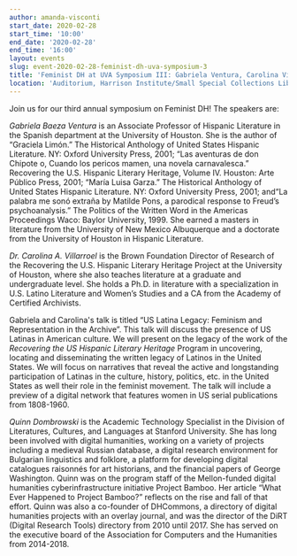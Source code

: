 ```yaml
---
author: amanda-visconti
start_date: 2020-02-28
start_time: '10:00'
end_date: '2020-02-28'
end_time: '16:00'
layout: events
slug: event-2020-02-28-feminist-dh-uva-symposium-3
title: 'Feminist DH at UVA Symposium III: Gabriela Ventura, Carolina Villarroel, & Quinn Dombrowski'
location: 'Auditorium, Harrison Institute/Small Special Collections Library'
---
```


Join us for our third annual symposium on Feminist DH! The speakers are:

*Gabriela Baeza Ventura* is an Associate Professor of Hispanic Literature in the Spanish department at the University of Houston. She is the author of “Graciela Limón.” The Historical Anthology of United States Hispanic Literature. NY: Oxford University Press, 2001; “Las aventuras de don Chipote o, Cuando los pericos mamen, una novela carnavalesca.” Recovering the U.S. Hispanic Literary Heritage, Volume IV. Houston: Arte Público Press, 2001; “María Luisa Garza.” The Historical Anthology of United States Hispanic Literature. NY: Oxford University Press, 2001; and“La palabra me sonó extraña by Matilde Pons, a parodical response to Freud’s psychoanalysis.” The Politics of the Written Word in the Americas Proceedings Waco: Baylor University, 1999. She earned a masters in literature from the University of New Mexico Albuquerque and a doctorate from the University of Houston in Hispanic Literature.

*Dr. Carolina A. Villarroel* is the Brown Foundation Director of Research of the Recovering the U.S. Hispanic Literary Heritage Project at the University of Houston, where she also teaches literature at a graduate and undergraduate level. She holds a Ph.D. in literature with a specialization in U.S. Latino Literature and Women’s Studies and a CA from the Academy of Certified Archivists.

Gabriela and Carolina's talk is titled “US Latina Legacy: Feminism and Representation in the Archive”. This talk will discuss the presence of US Latinas in American culture. We will present on the legacy of the work of the _Recovering the US Hispanic Literary Heritage_ Program in uncovering, locating and disseminating the written legacy of Latinos in the United States. We will focus on narratives that reveal the active and longstanding participation of Latinas in the culture, history, politics, etc. in the United States as well their role in the feminist movement. The talk will include a preview of a digital network that features women in US serial publications from 1808-1960.

*Quinn Dombrowski* is the Academic Technology Specialist in the Division of Literatures, Cultures, and Languages at Stanford University. She has long been involved with digital humanities, working on a variety of projects including a medieval Russian database, a digital research environment for Bulgarian linguistics and folklore, a platform for developing digital catalogues raisonnés for art historians, and the financial papers of George Washington. Quinn was on the program staff of the Mellon-funded digital humanities cyberinfrastructure initiative Project Bamboo. Her article “What Ever Happened to Project Bamboo?” reflects on the rise and fall of that effort. Quinn was also a co-founder of DHCommons, a directory of digital humanities projects with an overlay journal, and was the director of the DiRT (Digital Research Tools) directory from 2010 until 2017. She has served on the executive board of the Association for Computers and the Humanities from 2014-2018.
